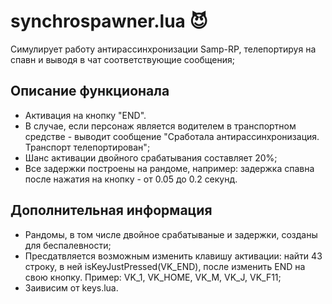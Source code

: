 # synchrospawner.lua :smiling_imp:

Cимулирует работу антирассинхронизации Samp-RP, телепортируя на спавн и выводя в чат соответствующие сообщения;

## Описание функционала
- Активация на кнопку "END".
- В случае, если персонаж является водителем в транспортном средстве - выводит сообщение "Сработала антирассинхронизация. Транспорт телепортирован";
- Шанс активации двойного срабатывания составляет 20%;
- Все задержки построены на рандоме, например: задержка спавна после нажатия на кнопку - от 0.05 до 0.2 секунд.

## Дополнительная информация
- Рандомы, в том числе двойное срабатываные и задержки, созданы для беспалевности;
- Пресдатвляется возможным изменить клавишу активации: найти 43 строку, в ней isKeyJustPressed(VK_END), после изменить END на свою кнопку. Пример: VK_1, VK_HOME, VK_M, VK_J, VK_F11;
- Заивисим от keys.lua.



